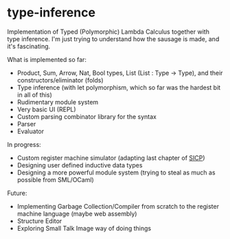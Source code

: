 # type-inference
Implementation of Typed (Polymorphic) Lambda Calculus together with type inference. I'm just trying to understand how the sausage is made, and it's fascinating.

What is implemented so far:
* Product, Sum, Arrow, Nat, Bool types, List (List : Type -> Type), and their constructors/eliminator (folds)
* Type inference (with let polymorphism, which so far was the hardest bit in all of this)
* Rudimentary module system
* Very basic UI (REPL)
* Custom parsing combinator library for the syntax
* Parser
* Evaluator

In progress:
* Custom register machine simulator (adapting last chapter of [SICP](https://mitpress.mit.edu/sites/default/files/sicp/full-text/book/book.html))
* Designing user defined inductive data types
* Designing a more powerful module system (trying to steal as much as possible from SML/OCaml)

Future:
* Implementing Garbage Collection/Compiler from scratch to the register machine language (maybe web assembly)
* Structure Editor
* Exploring Small Talk Image way of doing things
